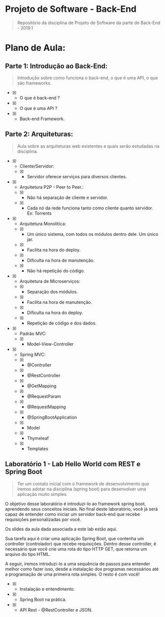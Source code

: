 # Projeto de Software - Back-End

> Repositório da disciplina de Projeto de Software da parte de Back-End - 2019.1

# Plano de Aula:

## Parte 1: Introdução ao Back-End:

> Introdução sobre como funciona o back-end, o que é uma API, o que são frameworks.

- [X] - O que é back-end ?
- [X] - O que é uma API ?
- [X] - Back-end Framework.

## Parte 2: Arquiteturas:

> Aula sobre as arquiteturas web existentes e quais serão estudadas na disciplina.

- [X] - Cliente/Servidor:
  - [X] - Servidor oferece serviços para diversos clientes.

- [X] - Arquitetura P2P - Peer to Peer.:
  - [X] - Não há separação de cliente e servidor.
  - [X] - Cada nó da rede funciona tanto como cliente quanto servidor. Ex: Torrents

- [X] - Arquitetura Monolítica:
  - [X] - Um único sistema, com todos os módulos dentro dele. Um único jar.
  - [X] - Facilita na hora do deploy.
  - [X] - Dificulta na hora de manutenção.
  - [X] - Não há repetição do código.
  
- [X] - Arquitetura de Microserviços:
  - [X] - Separação dos módulos.
  - [X] - Facilita na hora de manutenção.
  - [X] - Dificulta na hora do deploy.
  - [X] - Repetição de código e dos dados.

- [X] - Padrão MVC:
  - [X] - Model-View-Controller

- [X] - Spring MVC:
  - [X] - @Controller
  - [X] - @RestController
  - [X] - @GetMapping
  - [X] - @RequestParam
  - [X] - @RequestMapping
  - [X] - @SpringBootApplication
  - [X] - Model
  - [X] - Thymeleaf
  - [X] - Templates

## Laboratório 1 - Lab Hello World com REST e Spring Boot

> Ter um contato inicial com o framework de desenvolvimento que iremos adotar na disciplina (spring boot) para desenvolver uma aplicação muito simples.


O objetivo desse laboratório é introduzi-lo ao framework spring boot, aprendendo seus conceitos iniciais. No final deste laboratório, você já será capaz de entender como iniciar um servidor back-end que recebe requisições personalizadas por você. 

Os slides da aula dada associada a este lab estão aqui.

Sua tarefa aqui é criar uma aplicação Spring Boot, que contenha um controller (controlador) que recebe requisições. Dentro desse controller, é necessário que você crie uma rota do tipo HTTP GET, que retorna um arquivo do tipo HTML.

A seguir, iremos introduzi-lo a uma sequência de passos para entender melhor como fazer isso, desde a instalação dos programas necessários até a programação de uma primeira rota simples. O resto é com você!

- [X] - Instalação e entendimento.
- [X] - Spring Boot na prática.
- [X] - API Rest - @RestController e JSON.
